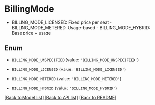 # BillingMode

- BILLING_MODE_LICENSED: Fixed price per seat  - BILLING_MODE_METERED: Usage-based  - BILLING_MODE_HYBRID: Base price + usage

## Enum

* `BILLING_MODE_UNSPECIFIED` (value: `'BILLING_MODE_UNSPECIFIED'`)

* `BILLING_MODE_LICENSED` (value: `'BILLING_MODE_LICENSED'`)

* `BILLING_MODE_METERED` (value: `'BILLING_MODE_METERED'`)

* `BILLING_MODE_HYBRID` (value: `'BILLING_MODE_HYBRID'`)

[[Back to Model list]](../README.md#documentation-for-models) [[Back to API list]](../README.md#documentation-for-api-endpoints) [[Back to README]](../README.md)


